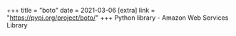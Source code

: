 +++
title = "boto"
date = 2021-03-06
[extra]
link = "https://pypi.org/project/boto/"
+++
Python library - Amazon Web Services Library

